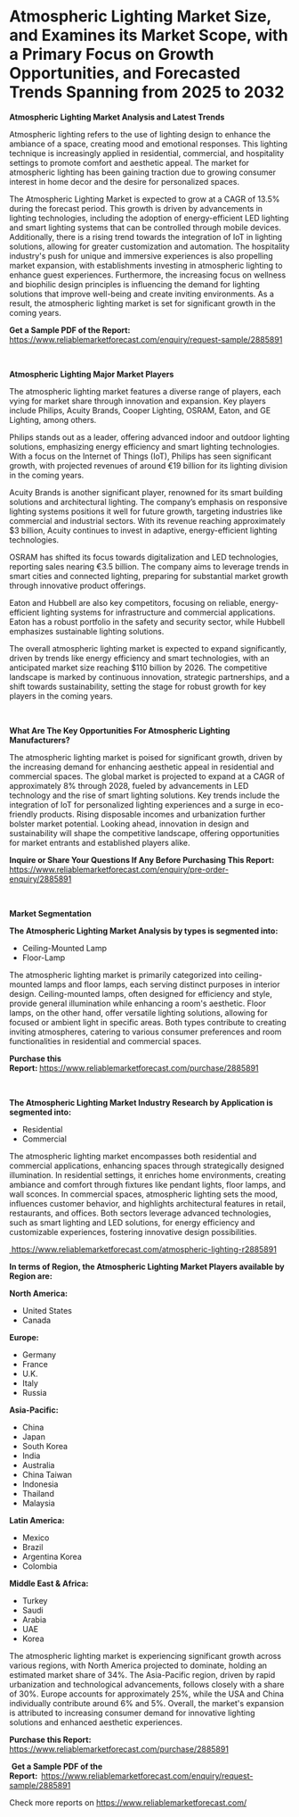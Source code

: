 <p><h1>Atmospheric Lighting Market Size, and Examines its Market Scope, with a Primary Focus on Growth Opportunities, and Forecasted Trends Spanning from 2025 to 2032</h1></p><p><strong>Atmospheric Lighting Market Analysis and Latest Trends</strong></p>
<p><p>Atmospheric lighting refers to the use of lighting design to enhance the ambiance of a space, creating mood and emotional responses. This lighting technique is increasingly applied in residential, commercial, and hospitality settings to promote comfort and aesthetic appeal. The market for atmospheric lighting has been gaining traction due to growing consumer interest in home decor and the desire for personalized spaces.</p><p>The Atmospheric Lighting Market is expected to grow at a CAGR of 13.5% during the forecast period. This growth is driven by advancements in lighting technologies, including the adoption of energy-efficient LED lighting and smart lighting systems that can be controlled through mobile devices. Additionally, there is a rising trend towards the integration of IoT in lighting solutions, allowing for greater customization and automation. The hospitality industry's push for unique and immersive experiences is also propelling market expansion, with establishments investing in atmospheric lighting to enhance guest experiences. Furthermore, the increasing focus on wellness and biophilic design principles is influencing the demand for lighting solutions that improve well-being and create inviting environments. As a result, the atmospheric lighting market is set for significant growth in the coming years.</p></p>
<p><strong>Get a Sample PDF of the Report:&nbsp;</strong> <a href="https://www.reliablemarketforecast.com/enquiry/request-sample/2885891?utm_campaign=3076&utm_medium=2&utm_source=Github&utm_content=ia&utm_term=13032025&utm_id=atmospheric-lighting">https://www.reliablemarketforecast.com/enquiry/request-sample/2885891</a></p>
<p>&nbsp;</p>
<p><strong>Atmospheric Lighting Major Market Players</strong></p>
<p><p>The atmospheric lighting market features a diverse range of players, each vying for market share through innovation and expansion. Key players include Philips, Acuity Brands, Cooper Lighting, OSRAM, Eaton, and GE Lighting, among others. </p><p>Philips stands out as a leader, offering advanced indoor and outdoor lighting solutions, emphasizing energy efficiency and smart lighting technologies. With a focus on the Internet of Things (IoT), Philips has seen significant growth, with projected revenues of around €19 billion for its lighting division in the coming years.</p><p>Acuity Brands is another significant player, renowned for its smart building solutions and architectural lighting. The company’s emphasis on responsive lighting systems positions it well for future growth, targeting industries like commercial and industrial sectors. With its revenue reaching approximately $3 billion, Acuity continues to invest in adaptive, energy-efficient lighting technologies.</p><p>OSRAM has shifted its focus towards digitalization and LED technologies, reporting sales nearing €3.5 billion. The company aims to leverage trends in smart cities and connected lighting, preparing for substantial market growth through innovative product offerings.</p><p>Eaton and Hubbell are also key competitors, focusing on reliable, energy-efficient lighting systems for infrastructure and commercial applications. Eaton has a robust portfolio in the safety and security sector, while Hubbell emphasizes sustainable lighting solutions.</p><p>The overall atmospheric lighting market is expected to expand significantly, driven by trends like energy efficiency and smart technologies, with an anticipated market size reaching $110 billion by 2026. The competitive landscape is marked by continuous innovation, strategic partnerships, and a shift towards sustainability, setting the stage for robust growth for key players in the coming years.</p></p>
<p>&nbsp;</p>
<p><strong>What Are The Key Opportunities For Atmospheric Lighting Manufacturers?</strong></p>
<p><p>The atmospheric lighting market is poised for significant growth, driven by the increasing demand for enhancing aesthetic appeal in residential and commercial spaces. The global market is projected to expand at a CAGR of approximately 8% through 2028, fueled by advancements in LED technology and the rise of smart lighting solutions. Key trends include the integration of IoT for personalized lighting experiences and a surge in eco-friendly products. Rising disposable incomes and urbanization further bolster market potential. Looking ahead, innovation in design and sustainability will shape the competitive landscape, offering opportunities for market entrants and established players alike.</p></p>
<p><strong>Inquire or Share Your Questions If Any Before Purchasing This Report:</strong> <a href="https://www.reliablemarketforecast.com/enquiry/pre-order-enquiry/2885891?utm_campaign=3076&utm_medium=2&utm_source=Github&utm_content=ia&utm_term=13032025&utm_id=atmospheric-lighting">https://www.reliablemarketforecast.com/enquiry/pre-order-enquiry/2885891</a></p>
<p>&nbsp;</p>
<p><strong>Market Segmentation</strong></p>
<p><strong>The Atmospheric Lighting Market Analysis by types is segmented into:</strong></p>
<p><ul><li>Ceiling-Mounted Lamp</li><li>Floor-Lamp</li></ul></p>
<p><p>The atmospheric lighting market is primarily categorized into ceiling-mounted lamps and floor lamps, each serving distinct purposes in interior design. Ceiling-mounted lamps, often designed for efficiency and style, provide general illumination while enhancing a room's aesthetic. Floor lamps, on the other hand, offer versatile lighting solutions, allowing for focused or ambient light in specific areas. Both types contribute to creating inviting atmospheres, catering to various consumer preferences and room functionalities in residential and commercial spaces.</p></p>
<p><strong>Purchase this Report:&nbsp;</strong><a href="https://www.reliablemarketforecast.com/purchase/2885891?utm_campaign=3076&utm_medium=2&utm_source=Github&utm_content=ia&utm_term=13032025&utm_id=atmospheric-lighting">https://www.reliablemarketforecast.com/purchase/2885891</a></p>
<p>&nbsp;</p>
<p><strong>The Atmospheric Lighting Market Industry Research by Application is segmented into:</strong></p>
<p><ul><li>Residential</li><li>Commercial</li></ul></p>
<p><p>The atmospheric lighting market encompasses both residential and commercial applications, enhancing spaces through strategically designed illumination. In residential settings, it enriches home environments, creating ambiance and comfort through fixtures like pendant lights, floor lamps, and wall sconces. In commercial spaces, atmospheric lighting sets the mood, influences customer behavior, and highlights architectural features in retail, restaurants, and offices. Both sectors leverage advanced technologies, such as smart lighting and LED solutions, for energy efficiency and customizable experiences, fostering innovative design possibilities.</p></p>
<p><a href="https://www.reliablemarketforecast.com/atmospheric-lighting-r2885891?utm_campaign=3076&utm_medium=2&utm_source=Github&utm_content=ia&utm_term=13032025&utm_id=atmospheric-lighting">&nbsp;https://www.reliablemarketforecast.com/atmospheric-lighting-r2885891</a></p>
<p><strong>In terms of Region, the Atmospheric Lighting Market Players available by Region are:</strong></p>
<p>
    <p> <strong> North America: </strong>
        <ul>
            <li>United States</li>
            <li>Canada</li>
        </ul>
        </p> 
    <p> <strong> Europe: </strong>
        <ul>
            <li>Germany</li>
            <li>France</li>
            <li>U.K.</li>
            <li>Italy</li>
            <li>Russia</li>
        </ul>
        </p> 
    <p> <strong> Asia-Pacific: </strong>
        <ul>
            <li>China</li>
            <li>Japan</li>
            <li>South Korea</li>
            <li>India</li>
            <li>Australia</li>
            <li>China Taiwan</li>
            <li>Indonesia</li>
            <li>Thailand</li>
            <li>Malaysia</li>
        </ul>
        </p> 
    <p> <strong> Latin America: </strong>
        <ul>
            <li>Mexico</li>
            <li>Brazil</li>
            <li>Argentina Korea</li>
            <li>Colombia</li>
        </ul>
        </p> 
    <p> <strong> Middle East & Africa: </strong>
        <ul>
            <li>Turkey</li>
            <li>Saudi</li>
            <li>Arabia</li>
            <li>UAE</li>
            <li>Korea</li>
        </ul>
    </p>
    </p>
<p><p>The atmospheric lighting market is experiencing significant growth across various regions, with North America projected to dominate, holding an estimated market share of 34%. The Asia-Pacific region, driven by rapid urbanization and technological advancements, follows closely with a share of 30%. Europe accounts for approximately 25%, while the USA and China individually contribute around 6% and 5%. Overall, the market's expansion is attributed to increasing consumer demand for innovative lighting solutions and enhanced aesthetic experiences.</p></p>
<p><strong>Purchase this Report: </strong><a href="https://www.reliablemarketforecast.com/purchase/2885891?utm_campaign=3076&utm_medium=2&utm_source=Github&utm_content=ia&utm_term=13032025&utm_id=atmospheric-lighting">https://www.reliablemarketforecast.com/purchase/2885891</a></p>
<p>&nbsp;<strong>Get a Sample PDF of the Report:&nbsp;&nbsp;</strong><a href="https://www.reliablemarketforecast.com/enquiry/request-sample/2885891?utm_campaign=3076&utm_medium=2&utm_source=Github&utm_content=ia&utm_term=13032025&utm_id=atmospheric-lighting">https://www.reliablemarketforecast.com/enquiry/request-sample/2885891</a></p>
<p><strong></strong></p>
<p>Check more reports on <a href="https://www.reliablemarketforecast.com/?utm_campaign=3076&utm_medium=2&utm_source=Github&utm_content=ia&utm_term=13032025&utm_id=atmospheric-lighting">https://www.reliablemarketforecast.com/</a></p>